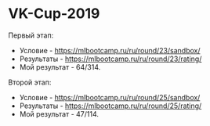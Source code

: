 # VK-Cup-2019

Первый этап:
- Условие - https://mlbootcamp.ru/ru/round/23/sandbox/
- Результаты - https://mlbootcamp.ru/ru/round/23/rating/
- Мой результат - 64/314.

[//]: # (Hello) 
Второй этап:
- Условие - https://mlbootcamp.ru/ru/round/25/sandbox/
- Результаты - https://mlbootcamp.ru/ru/round/25/rating/
- Мой результат - 47/114.
